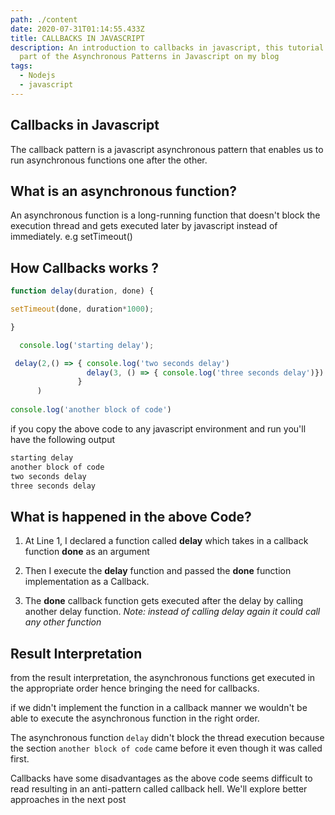 ```yaml
---
path: ./content
date: 2020-07-31T01:14:55.433Z
title: CALLBACKS IN JAVASCRIPT
description: An introduction to callbacks in javascript, this tutorial is the
  part of the Asynchronous Patterns in Javascript on my blog
tags:
  - Nodejs
  - javascript
---
```

## Callbacks in Javascript

The callback pattern is a javascript asynchronous pattern that enables us to run asynchronous functions one after the other.

## What is an asynchronous function?
An asynchronous function is a long-running function that doesn't block the execution thread and gets executed later by javascript instead of immediately. e.g setTimeout()

## How  Callbacks works ?
```javascript
function delay(duration, done) {

setTimeout(done, duration*1000);

}

  console.log('starting delay');

 delay(2,() => { console.log('two seconds delay')
                 delay(3, () => { console.log('three seconds delay')})
               }
      )
 
console.log('another block of code')


```

if you copy the above code to any javascript environment and run you'll have the following output

```bash
starting delay
another block of code
two seconds delay
three seconds delay
```

## What is happened in the above Code?
1. At Line 1, I declared a function called **delay** which takes in a callback function **done** as an argument

2. Then I execute the **delay** function and passed the **done** function implementation as a Callback.

3. The **done** callback function gets executed after the delay by calling another delay function. _Note: instead of calling delay again it could call any other function_


## Result Interpretation
from the result interpretation, the asynchronous functions get executed in the appropriate order hence bringing the need for callbacks.

if we didn't implement the function in a callback manner we wouldn't be able to execute the asynchronous function in the right order.

The asynchronous function `delay` didn't block the thread execution because the section `another block of code` came before it even though it was called first.

Callbacks have some disadvantages as the above code seems difficult to read resulting in an anti-pattern called callback hell. We'll explore better approaches in the next post